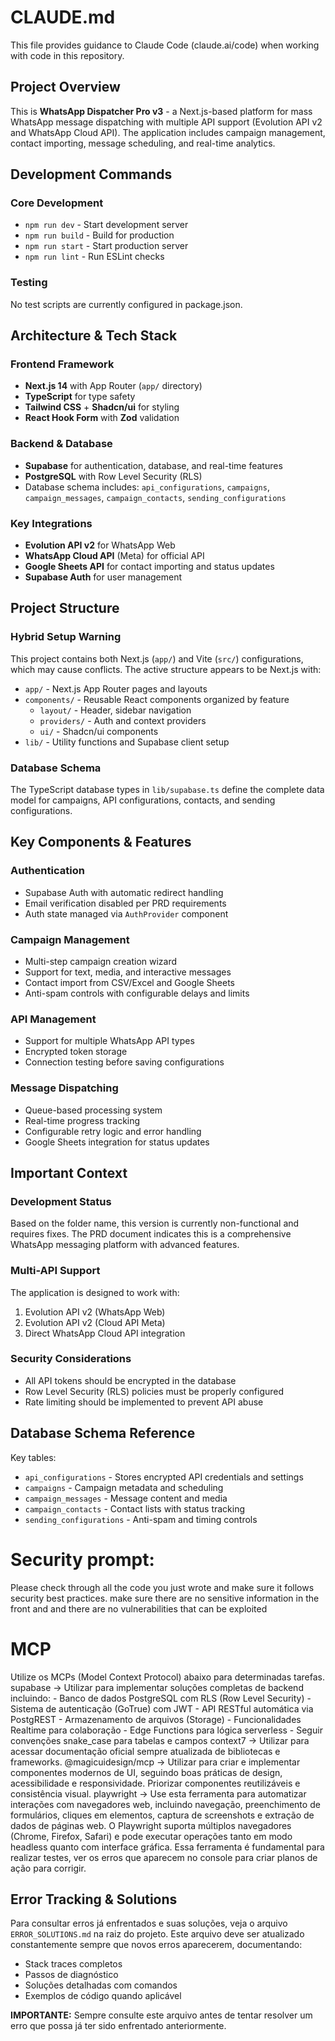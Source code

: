 # CLAUDE.md

This file provides guidance to Claude Code (claude.ai/code) when working with code in this repository.

## Project Overview

This is **WhatsApp Dispatcher Pro v3** - a Next.js-based platform for mass WhatsApp message dispatching with multiple API support (Evolution API v2 and WhatsApp Cloud API). The application includes campaign management, contact importing, message scheduling, and real-time analytics.

## Development Commands

### Core Development
- `npm run dev` - Start development server
- `npm run build` - Build for production
- `npm run start` - Start production server
- `npm run lint` - Run ESLint checks

### Testing
No test scripts are currently configured in package.json.

## Architecture & Tech Stack

### Frontend Framework
- **Next.js 14** with App Router (`app/` directory)
- **TypeScript** for type safety
- **Tailwind CSS** + **Shadcn/ui** for styling
- **React Hook Form** with **Zod** validation

### Backend & Database
- **Supabase** for authentication, database, and real-time features
- **PostgreSQL** with Row Level Security (RLS)
- Database schema includes: `api_configurations`, `campaigns`, `campaign_messages`, `campaign_contacts`, `sending_configurations`

### Key Integrations
- **Evolution API v2** for WhatsApp Web
- **WhatsApp Cloud API** (Meta) for official API
- **Google Sheets API** for contact importing and status updates
- **Supabase Auth** for user management

## Project Structure

### Hybrid Setup Warning
This project contains both Next.js (`app/`) and Vite (`src/`) configurations, which may cause conflicts. The active structure appears to be Next.js with:

- `app/` - Next.js App Router pages and layouts
- `components/` - Reusable React components organized by feature
  - `layout/` - Header, sidebar navigation
  - `providers/` - Auth and context providers  
  - `ui/` - Shadcn/ui components
- `lib/` - Utility functions and Supabase client setup

### Database Schema
The TypeScript database types in `lib/supabase.ts` define the complete data model for campaigns, API configurations, contacts, and sending configurations.

## Key Components & Features

### Authentication
- Supabase Auth with automatic redirect handling
- Email verification disabled per PRD requirements
- Auth state managed via `AuthProvider` component

### Campaign Management
- Multi-step campaign creation wizard
- Support for text, media, and interactive messages
- Contact import from CSV/Excel and Google Sheets
- Anti-spam controls with configurable delays and limits

### API Management  
- Support for multiple WhatsApp API types
- Encrypted token storage
- Connection testing before saving configurations

### Message Dispatching
- Queue-based processing system
- Real-time progress tracking
- Configurable retry logic and error handling
- Google Sheets integration for status updates

## Important Context

### Development Status
Based on the folder name, this version is currently non-functional and requires fixes. The PRD document indicates this is a comprehensive WhatsApp messaging platform with advanced features.

### Multi-API Support
The application is designed to work with:
1. Evolution API v2 (WhatsApp Web)  
2. Evolution API v2 (Cloud API Meta)
3. Direct WhatsApp Cloud API integration

### Security Considerations
- All API tokens should be encrypted in the database
- Row Level Security (RLS) policies must be properly configured
- Rate limiting should be implemented to prevent API abuse

## Database Schema Reference

Key tables:
- `api_configurations` - Stores encrypted API credentials and settings
- `campaigns` - Campaign metadata and scheduling
- `campaign_messages` - Message content and media
- `campaign_contacts` - Contact lists with status tracking
- `sending_configurations` - Anti-spam and timing controls

# Security prompt:

Please check through all the code you just wrote and make sure it follows security best practices. make sure there are no sensitive information in the front and and there are no vulnerabilities that can be exploited

# MCP
Utilize os MCPs (Model Context Protocol) abaixo para determinadas tarefas.
supabase -> Utilizar para implementar soluções completas de backend incluindo:
    - Banco de dados PostgreSQL com RLS (Row Level Security)
    - Sistema de autenticação (GoTrue) com JWT
    - API RESTful automática via PostgREST
    - Armazenamento de arquivos (Storage)
    - Funcionalidades Realtime para colaboração
    - Edge Functions para lógica serverless
    - Seguir convenções snake_case para tabelas e campos
context7 -> Utilizar para acessar documentação oficial sempre atualizada de bibliotecas e frameworks.
@magicuidesign/mcp -> Utilizar para criar e implementar componentes modernos de UI, seguindo boas práticas de design, acessibilidade e responsividade. Priorizar componentes reutilizáveis e consistência visual.
playwright -> Use esta ferramenta para automatizar interações com navegadores web, incluindo navegação, preenchimento de formulários, cliques em elementos, captura de screenshots e extração de dados de páginas web. O Playwright suporta múltiplos navegadores (Chrome, Firefox, Safari) e pode executar operações tanto em modo headless quanto com interface gráfica. Essa ferramenta é fundamental para realizar testes, ver os erros que aparecem no console para criar planos de ação para corrigir.

## Error Tracking & Solutions

Para consultar erros já enfrentados e suas soluções, veja o arquivo `ERROR_SOLUTIONS.md` na raiz do projeto. Este arquivo deve ser atualizado constantemente sempre que novos erros aparecerem, documentando:

- Stack traces completos
- Passos de diagnóstico 
- Soluções detalhadas com comandos
- Exemplos de código quando aplicável

**IMPORTANTE:** Sempre consulte este arquivo antes de tentar resolver um erro que possa já ter sido enfrentado anteriormente.
